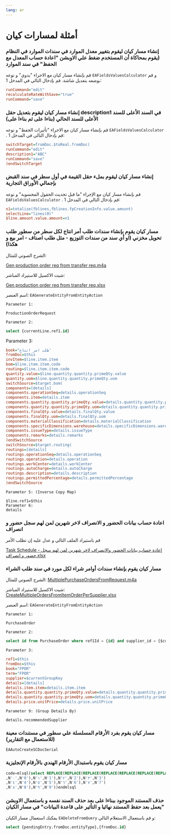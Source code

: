 ```yaml
---
lang: ar
---
```

# أمثلة لمسارات كيان

### إنشاء مسار كيان ليقوم بتغيير معدل الموارد في سندات الموارد في النظام (يقوم بمحاكاة أن المستخدم ضغط علي الاوبشن "اعادة حساب المعدل مع الحفظ" في سند الموارد
قم بإنشاء مسار كيان مع الاجراء "يدوي" و نوعه `EAFieldsValuesCalculator` و قم بوضعه بتعديل شاشة. قم بإدخال التالي في المدخل 1:

```ini
runCommand="edit"
recalculateRateWithSave="true"
runCommand="save"
```
### إنشاء مسار كيان ليقوم بتعديل حقل description1 في السند الأعلى للسند الأعلى للسند الحالي (بناءا على ثم بناءا على)
قم بإنشاء مسار كيان مع الاجراء "تأثيرات الحفظ" و نوعه `EAFieldsValuesCalculator` . قم بإدخال التالي في المدخل 1:
```ini
switchTarget=fromDoc.$toReal.fromDoc(
runCommand="edit"
description1="ABC"
runCommand="save"
)endSwitchTarget
```
### إنشاء مسار كيان ليقوم بملء حقل القيمة في أول سطر في سند القبض بإجمالي الأوراق التجارية
قم بإنشاء مسار كيان مع الإجراء "ما قبل تحديث الحقول المحسوبة" و نوعه `EAFieldsValuesCalculator` . قم بإدخال التالي في المدخل 1:
```ini
n1=totalize(fblines,fblines.fpCreationInfo.value.amount)
selectLine="lines(0)"
$line.amount.value.amount=n1
```
### مسار كيان يقوم بإنشاء سندات طلب أمر انتاج لكل سطر من سطور طلب تحويل مخزني (او أي سند من سندات التوزيع - مثل طلب اصناف - امر بيع و هكذا)

الشرح الصوتي للمثال:

[Gen production order req from transfer req.m4a
](https://drive.google.com/file/d/1BMxLPE9aEjAjRs-VK7AfQgc0g9-oiHuR/view?usp=sharing)

شيت الاكسيل للاستيراد المباشر:

[Gen production order req from transfer req.xlsx](https://drive.google.com/file/d/1EL8HmxkM5via_44KfWgNa4IaeRLFyKvQ/view?usp=sharing)

اسم العنصر: `EAGenerateEntityFromEntityAction`

    Parameter 1:

```
ProductionOrderRequest
```

    Parameter 2:
```sql
select {currentLine.ref1.id}
```
Parameter 3:
```ini
book="طلب امر انتاج'
fromDoc=$this
invItem=$line.item.item
bom=$line.item.item.code
routing=$line.item.item.code
quantity.value=$line.quantity.quantity.primeQty.value
quantity.uom=$line.quantity.quantity.primeQty.uom
switchSource=$target.bom(
components=[details]
components.operationSeq=details.operationSeq
components.item=details.item
components.quantity.quantity.primeQty.value=details.quantity.quantity.primeQty.value
components.quantity.quantity.primeQty.uom=details.quantity.quantity.primeQty.uom
components.finalQty.value=details.finalQty.value
components.finalQty.uom=details.finalQty.uom
components.materialClassification=details.materialClassification
components.specificDimensions.warehouse=details.specificDimensions.warehouse
components.issueType=details.issueType
components.remarks=details.remarks
)endSwitchSource
switchSource=$target.routing(
routings=[details]
routings.operationSeq=details.operationSeq
routings.operation=details.operation
routings.workCenter=details.workCenter
routings.autoCharge=details.autoCharge
routings.description=details.description
routings.permittedPercentage=details.permittedPercentage
)endSwitchSource
```
    Parameter 5: (Inverse Copy Map)
```
$line.ref1=$this
Parameter 6:
details
```
### اعادة حساب بيانات الحضور و الانصراف لاخر شهرين لمن لهم سجل حضور و انصراف

قم باستيراد الملف التالي و عدل عليه إن تطلب الأمر

[Task Schedule - إعادة حساب بيانات الحضور والانصراف لاخر شهرين لمن لهم سجل حضور و انصراف.xlsx](https://drive.google.com/file/d/1BpR-11cttBbC-E3S6w2cPexxjQKkv2w6/view?usp=sharing)

### مسار كيان يقوم بإنشاء سندات أوامر شراء لكل مورد في سند طلب الشراء
الشرح الصوتي للمثال:
[MultiplePurchaseOrdersFromRequest.m4a](https://drive.google.com/open?id=1GI9p-RH_C_VG9adGQaR-wYTuflDQhJq5)

شيت الاكسيل للاستيراد المباشر:
[CreateMultipleOrdersFromItemOrderPerSupplier.xlsx](https://drive.google.com/open?id=1zaGJcwA8oqzlnG5OHqdCnzMotYppdRM5)

اسم العنصر: `EAGenerateEntityFromEntityAction`

    Parameter 1:
```
PurchaseOrder
```

    Parameter 2:
```sql
select id from PurchaseOrder where ref1Id = {id} and supplier_id = {$currentGroupKey.id}
```
    Parameter 3:
```ini
ref1=$this
fromDoc=$this
book="FPOR"
term="FPOR"
supplier=$currentGroupKey
details=[details]
details.item.item=details.item.item
details.quantity.quantity.primeQty.value=details.quantity.quantity.primeQty.value
details.quantity.quantity.primeQty.uom=details.quantity.quantity.primeQty.uom
details.price.unitPrice=details.price.unitPrice
```
    Parameter 9: (Group Details By)
```
details.recommendedSupplier
```
### مسار كيان يقوم بفرد الأرقام المسلسلة علي سطور في مستندات معينة (للاستعمال مع التقارير)

    EAAutoCreateSCDocSerial

### مسار كيان يقوم باستبدال الأرقام الهندي بالأرقام الإنجليزية
```sql
code=mlsql(select REPLACE(REPLACE(REPLACE(REPLACE(REPLACE(REPLACE(REPLACE(REPLACE(REPLACE(REPLACE({code}
,N'٠',N'0'),N'١',N'1'),N'٢',N'2'),N'٣',N'3')
,N'٤',N'4'),N'٥',N'5'),N'٦',N'6'),N'٧',N'7')
,N'٨',N'8'),N'٩',N'9'))endmlsql
```


### حذف المستند الموجود ببناءا على بعد حذف السند نفسه و باستعمال الاوبشن "يعمل بعد حفظ المستند نهائيا و التأثير على قاعدة البيانات" في مسار الكيان

يمكنك استعمال مسار الكيان `EADeleteFromQuery` و قم باستعمال الاستعلام التالي:
```sql
select {pendingEntry.fromDoc.entityType},{fromDoc.id} 
```
